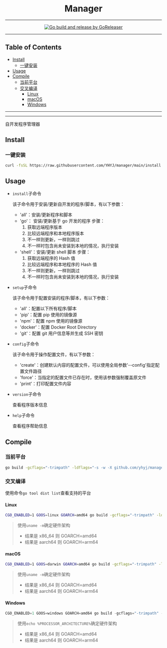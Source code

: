 <h1 align="center">Manager</h1>

<!-- File: README.md -->
<!-- Author: YJ -->
<!-- Email: yj1516268@outlook.com -->
<!-- Created Time: 2023-06-07 11:09:05 -->

---

<p align="center">
  <a href="https://github.com/YHYJ/manager/actions/workflows/release.yml"><img src="https://github.com/YHYJ/manager/actions/workflows/release.yml/badge.svg" alt="Go build and release by GoReleaser"></a>
</p>

---

## Table of Contents

<!-- vim-markdown-toc GFM -->

* [Install](#install)
  * [一键安装](#一键安装)
* [Usage](#usage)
* [Compile](#compile)
  * [当前平台](#当前平台)
  * [交叉编译](#交叉编译)
    * [Linux](#linux)
    * [macOS](#macos)
    * [Windows](#windows)

<!-- vim-markdown-toc -->

---

<!--------------------------------------------------->
<!--  _ __ ___   __ _ _ __   __ _  __ _  ___ _ __  -->
<!-- | '_ ` _ \ / _` | '_ \ / _` |/ _` |/ _ \ '__| -->
<!-- | | | | | | (_| | | | | (_| | (_| |  __/ |    -->
<!-- |_| |_| |_|\__,_|_| |_|\__,_|\__, |\___|_|    -->
<!--                              |___/            -->
<!--------------------------------------------------->

---

自开发程序管理器

## Install

### 一键安装

```bash
curl -fsSL https://raw.githubusercontent.com/YHYJ/manager/main/install.sh | sudo bash -s
```

## Usage

- `install`子命令

  该子命令用于安装/更新自开发的程序/脚本，有以下参数：

  - 'all'：安装/更新程序和脚本
  - 'go'： 安装/更新基于 go 开发的程序
    步骤：
    1. 获取远端程序版本
    2. 比较远端程序和本地程序版本
    3. 不一样则更新，一样则跳过
    4. 不一样时包含尚未安装到本地的情况，执行安装
  - 'shell'：安装/更新 shell 脚本
    步骤：
    1. 获取远端程序的 Hash 值
    2. 比较远端程序和本地程序的 Hash 值
    3. 不一样则更新，一样则跳过
    4. 不一样时包含尚未安装到本地的情况，执行安装

- `setup`子命令

  该子命令用于配置安装的程序/脚本，有以下参数：

  - 'all'：配置以下所有程序/脚本
  - 'pip'：配置 pip 使用的镜像源
  - 'npm'：配置 npm 使用的镜像源
  - 'docker'：配置 Docker Root Directory
  - 'git'：配置 git 用户信息等并生成 SSH 密钥

- `config`子命令

  该子命令用于操作配置文件，有以下参数：

  - 'create'：创建默认内容的配置文件，可以使用全局参数'--config'指定配置文件路径
  - 'force'：当指定的配置文件已存在时，使用该参数强制覆盖原文件
  - 'print'：打印配置文件内容

- `version`子命令

  查看程序版本信息

- `help`子命令

  查看程序帮助信息

## Compile

### 当前平台

```bash
go build -gcflags="-trimpath" -ldflags="-s -w -X github.com/yhyj/manager/general.GitCommitHash=`git rev-parse HEAD` -X github.com/yhyj/manager/general.BuildTime=`date +%s` -X github.com/yhyj/manager/general.BuildBy=$USER" -o build/manager main.go
```

### 交叉编译

使用命令`go tool dist list`查看支持的平台

#### Linux

```bash
CGO_ENABLED=1 GOOS=linux GOARCH=amd64 go build -gcflags="-trimpath" -ldflags="-s -w -X github.com/yhyj/manager/general.GitCommitHash=`git rev-parse HEAD` -X github.com/yhyj/manager/general.BuildTime=`date +%s` -X github.com/yhyj/manager/general.BuildBy=$USER" -o build/manager main.go
```

> 使用`uname -m`确定硬件架构
>
> - 结果是 x86_64 则 GOARCH=amd64
> - 结果是 aarch64 则 GOARCH=arm64

#### macOS

```bash
CGO_ENABLED=1 GOOS=darwin GOARCH=amd64 go build -gcflags="-trimpath" -ldflags="-s -w -X github.com/yhyj/manager/general.GitCommitHash=`git rev-parse HEAD` -X github.com/yhyj/manager/general.BuildTime=`date +%s` -X github.com/yhyj/manager/general.BuildBy=$USER" -o build/manager main.go
```

> 使用`uname -m`确定硬件架构
>
> - 结果是 x86_64 则 GOARCH=amd64
> - 结果是 aarch64 则 GOARCH=arm64

#### Windows

```powershell
CGO_ENABLED=1 GOOS=windows GOARCH=amd64 go build -gcflags="-trimpath" -ldflags="-s -w -H windowsgui -X github.com/yhyj/manager/general.GitCommitHash=`git rev-parse HEAD` -X github.com/yhyj/manager/general.BuildTime=`date +%s` -X github.com/yhyj/manager/general.BuildBy=$USER" -o build/manager.exe main.go
```

> 使用`echo %PROCESSOR_ARCHITECTURE%`确定硬件架构
>
> - 结果是 x86_64 则 GOARCH=amd64
> - 结果是 aarch64 则 GOARCH=arm64

